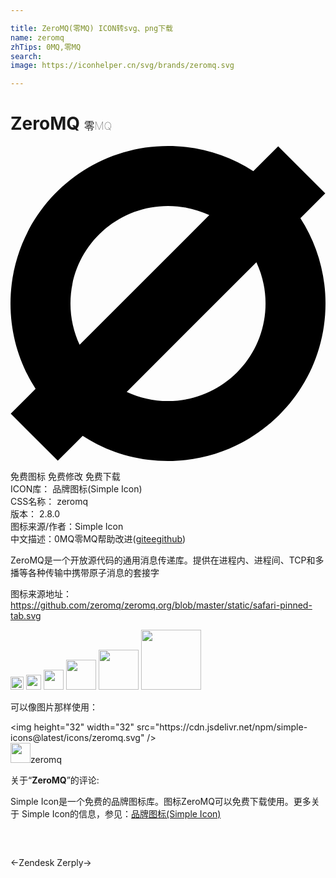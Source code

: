 ```yaml
---

title: ZeroMQ(零MQ) ICON转svg、png下载
name: zeromq
zhTips: 0MQ,零MQ
search: 
image: https://iconhelper.cn/svg/brands/zeromq.svg

---
```


# ZeroMQ  <small style="font-size: 60%;font-weight: 100">零MQ</small>

<div id="svg" class="svg-wrap">
<svg role="img" viewBox="0 0 24 24" xmlns="http://www.w3.org/2000/svg"><title>ZeroMQ icon</title><path d="M22.088,5.499l1.894-1.894l-3.587-3.587l-1.894,1.894C16.627,0.702,14.396,0,12,0C5.373,0,0,5.373,0,12c0,2.396,0.702,4.627,1.912,6.501l-1.894,1.894l3.587,3.587l1.894-1.894C7.373,23.298,9.604,24,12,24c6.627,0,12-5.373,12-12C24,9.604,23.298,7.373,22.088,5.499z M4.569,12c0-4.104,3.327-7.431,7.431-7.431c1.125,0,2.191,0.25,3.146,0.698l-9.88,9.88C4.819,14.191,4.569,13.125,4.569,12z M12,19.431c-1.125,0-2.191-0.25-3.146-0.698l9.88-9.88c0.447,0.956,0.698,2.022,0.698,3.146C19.431,16.104,16.104,19.431,12,19.431z"/></svg>
</div>
<detail full-name='zeromq'></detail>

<div class="detail-page">
<p>
<span><span class="badge-success badge">免费图标</span> <span class="badge-success badge">免费修改</span>  <span class="badge-success badge">免费下载</span> </span>
<br/>
<span>
ICON库：
<span class="badge-secondary badge">品牌图标(Simple Icon)</span> 
</span>
<br/>
<span>
CSS名称：
<span class="badge-secondary badge">zeromq</span> 
</span>

<br/>
<span>
版本：
<span class="badge-secondary badge">2.8.0</span> 
</span>
<br/>
<span>图标来源/作者：<span class="badge-light badge">Simple Icon</span></span> 
<br/>
<span class="zh-detail">中文描述：<span class="badge-primary badge">0MQ</span><span class="badge-primary badge">零MQ</span><span class="help-link"><span>帮助改进</span>(<a href="https://gitee.com/liuwave/icon-helper/edit/master/json/brands/zeromq.json" target="_blank" rel="noopener noreferrer">gitee</a><a href="https://github.com/liuwave/icon-helper/edit/master/json/brands/zeromq.json" target="_blank" rel="noopener noreferrer">github</a></span>)</span><br/>
</p>
</div><div class="description description alert alert-light"><p>ZeroMQ是一个开放源代码的通用消息传递库。提供在进程内、进程间、TCP和多播等各种传输中携带原子消息的套接字</p><p>图标来源地址：<a href="https://github.com/zeromq/zeromq.org/blob/master/static/safari-pinned-tab.svg" target="_blank" rel="noopener noreferrer">https://github.com/zeromq/zeromq.org/blob/master/static/safari-pinned-tab.svg</a></p></div>
<div class="alert alert-dark">
<img height="21" width="21" src="https://cdn.jsdelivr.net/npm/simple-icons@latest/icons/zeromq.svg" />
<img height="24" width="24" src="https://cdn.jsdelivr.net/npm/simple-icons@latest/icons/zeromq.svg" />
<img height="32" width="32" src="https://cdn.jsdelivr.net/npm/simple-icons@latest/icons/zeromq.svg" />
<img height="48" width="48" src="https://cdn.jsdelivr.net/npm/simple-icons@latest/icons/zeromq.svg" />
<img height="64" width="64" src="https://cdn.jsdelivr.net/npm/simple-icons@latest/icons/zeromq.svg" />
<img height="96" width="96" src="https://cdn.jsdelivr.net/npm/simple-icons@latest/icons/zeromq.svg" />

</div>
<div>
  <p>可以像图片那样使用：    
  </p>
  <div class="alert alert-primary" style="font-size: 14px">
    &lt;img height="32" width="32" src="https://cdn.jsdelivr.net/npm/simple-icons@latest/icons/zeromq.svg" /&gt;
    <copy-btn content='<img height="32" width="32" src="https://cdn.jsdelivr.net/npm/simple-icons@latest/icons/zeromq.svg" />'></copy-btn>
  </div>
  <div class="alert alert-secondary">
    <img height="32" width="32" src="https://cdn.jsdelivr.net/npm/simple-icons@latest/icons/zeromq.svg" />zeromq
    <copy-btn content="zeromq" btn-title="复制图标名称"></copy-btn>
  </div>
</div>
<div class="icon-detail__container">
<p>关于“<b>ZeroMQ</b>”的评论:</p>
</div>
<Vssue title="关于“ZeroMQ”的评论" />
<div><p>Simple Icon是一个免费的品牌图标库。图标ZeroMQ可以免费下载使用。更多关于  Simple Icon的信息，参见：<a target="_blank" href="https://iconhelper.cn/brands.html">品牌图标(Simple Icon)</a>
</p></div>


<div style="padding:2rem 0 " class="page-nav"><p class="inner"><span class="prev">←<router-link to="/icon/zendesk.html">Zendesk</router-link></span> <span class="next"><router-link to="/icon/zerply.html">Zerply</router-link>→</span></p></div>

